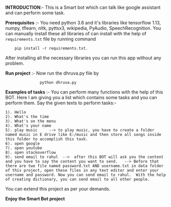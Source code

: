 **INTRODUCTION**:- This is a Smart bot which can talk like google assistant and can perform some task. 

**Prerequisites** :- You need python 3.6 and it's libraries like tensorflow 1.13, numpy, tflearn, nltk, pyttsx3, wikipedia, PyAudio, SpeechRecognition.
				You can manually install these all libraries of can install with the help of `requirements.txt` file by running command 
        
        pip install -r requirements.txt. 
        
   After installing all the necessary libraries you can run this app without any problem.

**Run project** :- Now run the dhruva.py file by 

                   python dhruva.py

				
				
**Examples of tasks** :- You can perform many functions with the help of this BOT. Here I am giving you a list which contains some tasks and you can perform them. Say the given texts to perform tasks:-

    1). Hello
    2). What's the time
    3). What's on the menu
    4). What's your name
    5). play music     --> to play music, you have to create a folder named music in E drive like E:/music and then store all songs inside this folder to accomplish this task.
    6). open google
    7). open youtube
    8). open stackoverflow
    9). send email to rahul  -->  after this BOT will ask you the content and you have to say the content you want to send.   --> Before that there are two file named password.txt AND username.txt in data folder of this project, open these files in any text editor and enter your username and password. Now you can send email to rahul.  With the help of creating dictionary, you can send email to all other people. 
  

You can extend this project as per your demands.
  
**Enjoy the Smart Bot project**
